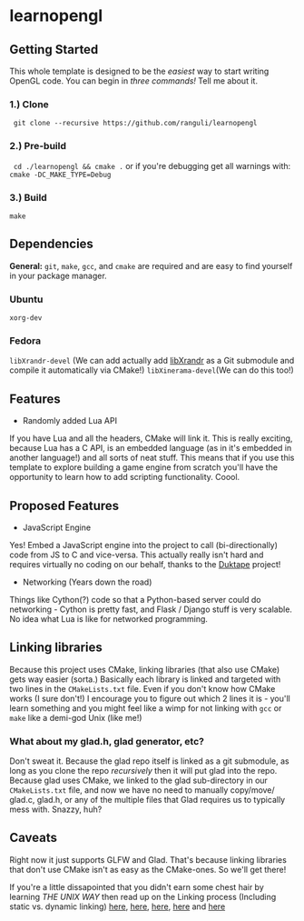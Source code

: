 # learnopengl

## Getting Started
This whole template is designed to be the _easiest_ way to start writing OpenGL code. You can begin in _three commands!_ Tell me about it.

### 1.) Clone
``` git clone --recursive https://github.com/ranguli/learnopengl```

### 2.) Pre-build
``` cd ./learnopengl && cmake .``` or if you're debugging get all warnings with: ```cmake -DC_MAKE_TYPE=Debug```

### 3.) Build 
``` make ```

## Dependencies
__General:__ ```git```, ```make```, ```gcc```, and ```cmake``` are required and are easy to find yourself in your package manager.

### Ubuntu
```xorg-dev```

### Fedora
 ```libXrandr-devel``` (We can add actually add [libXrandr](https://anongit.freedesktop.org/git/xorg/lib/libXrandr.git/) as a Git submodule and compile it automatically via CMake!)
 ```libXinerama-devel```(We can do this too!)

## Features
- Randomly added Lua API 

If you have Lua and all the headers, CMake will link it. This is really exciting, because Lua has a C API, is an embedded language (as in it's embedded in another language!) and all sorts of neat stuff.   This means that if you use this template to explore building a game engine from scratch you'll have the opportunity to learn how to add scripting functionality. Coool.

## Proposed Features
- JavaScript Engine

Yes! Embed a JavaScript engine into the project to call (bi-directionally) code from JS to C and vice-versa. This actually really isn't hard and requires virtually no coding on our behalf, thanks to the [Duktape](https://github.com/svaarala/duktape) project!  

- Networking (Years down the road)

Things like Cython(?) code so that a Python-based server could do networking - Cython is pretty fast, and Flask / Django stuff is very scalable. No idea what Lua is like for networked programming. 

## Linking libraries
Because this project uses CMake, linking libraries (that also use CMake) gets way easier (sorta.) Basically each library is linked and targeted with two lines in the ```CMakeLists.txt``` file. Even if you don't know how CMake works (I sure don't!) I encourage you to figure out which 2 lines it is - you'll learn something and you might feel like a wimp for not linking with ```gcc``` or ```make``` like a demi-god Unix (like me!)  

### What about my glad.h, glad generator, etc?
Don't sweat it. Because the glad repo itself is linked as a git submodule, as long as you clone the repo _recursively_ then it will put glad into the repo. Because glad uses CMake, we linked to the glad sub-directory in our ```CMakeLists.txt``` file, and now we have no need to manually copy/move/ glad.c, glad.h, or any of the multiple files that Glad requires us to typically mess with. Snazzy, huh?

## Caveats
Right now it just supports GLFW and Glad. That's because linking libraries that don't use CMake isn't as easy as the CMake-ones. So we'll get there! 


If you're a little dissapointed that you didn't earn some chest hair by learning _THE UNIX WAY_ then read up on the Linking process (Including static vs. dynamic linking) [here](https://www3.ntu.edu.sg/home/ehchua/programming/cpp/gcc_make.html), [here](https://gcc.gnu.org/onlinedocs/gcc/Link-Options.html), [here](https://stackoverflow.com/questions/15441877/how-do-i-link-object-files-in-c-fails-with-undefined-symbols-for-architecture), [here](https://hg.libsdl.org/SDL/file/default/docs/README-dynapi.md) and  [here](https://stackoverflow.com/questions/1993390/static-linking-vs-dynamic-linking)

